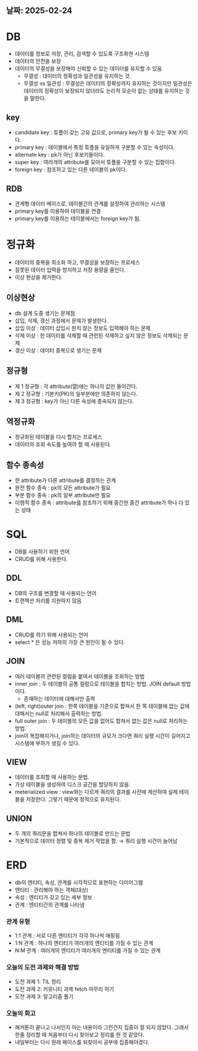 ## 날짜: 2025-02-24

# DB

- 데이터를 정보로 저장, 관리, 검색할 수 있도록 구조화한 시스템
- 데이터의 안전을 보장
- 데이터의 무결성을 보장해야 신뢰할 수 있는 데이터를 유지할 수 있음
  - 무결성 : 데이터의 정확성과 일관성을 유지하는 것.
  - 무결성 vs 일관성 : 무결성은 데이터의 정확성까지 유지하는 것이지만 일관성은 데이터의 정확성이 보장되지 않더라도 논리적 모순이 없는 상태를 유지하는 것을 말한다.

## key

- candidate key : 튜플이 갖는 고유 값으로, primary key가 될 수 있는 후보 키이다.
- primary key : 테이블에서 특정 튜플을 유일하게 구분할 수 있는 속성이다.
- alternate key : pk가 아닌 후보키들이다.
- super key : 여러개의 attribute를 모아서 튜플을 구분할 수 있는 집합이다.
- foreign key : 참조하고 있는 다른 테이블의 pk이다.

## RDB

- 관계형 데이터 베이스로, 테이블간의 관계를 설정하여 관리하는 시스템
- primary key를 이용하여 테이블을 연결
- primary key를 이용하는 테이블에서는 foreign key가 됨.

# 정규화

- 데이터의 중복을 최소화 하고, 무결성을 보장하는 프로세스
- 잘못된 데이터 입력을 방지하고 저장 용량을 줄인다.
- 이상 현상을 제거한다.

## 이상현상

- db 설계 도중 생기는 문제점
- 삽입, 삭제, 갱신 과정에서 문제가 발생한다.
- 삽입 이상 : 데이터 삽입시 원치 않는 정보도 입력해야 하는 문제
- 삭제 이상 : 한 데이터를 삭제할 때 관련된 삭제하고 싶지 않은 정보도 삭제되는 문제
- 갱신 이상 : 데이터 중복으로 생기는 문제

## 정규형

- 제 1 정규형 : 각 attribute(열)에는 하나의 값만 들어간다.
- 제 2 정규형 : 기본키(PK)의 일부분에만 의존하지 않는다.
- 제 3 정규형 : key가 아닌 다른 속성에 종속되지 않는다.

## 역정규화

- 정규화된 테이블을 다시 합치는 프로세스
- 데이터의 조회 속도를 높여야 할 때 사용된다.

## 함수 종속성

- 한 attribute가 다른 attribute를 결정하는 관계
- 완전 함수 종속 : pk의 모든 attribute가 필요
- 부분 함수 종속 : pk의 일부 attribute만 필요
- 이행적 함수 종속 : attribute를 참조하기 위해 중간한 중간 attribute가 하나 더 있는 상태

# SQL

- DB를 사용하기 위한 언어
- CRUD를 위해 사용한다.

## DDL

- DB의 구조를 변경할 때 사용되는 언어
- 트랜젝션 처리를 지원하지 않음

## DML

- CRUD를 하기 위해 사용되는 언어
- select * 은 성능 저하의 가장 큰 원인이 될 수 있다.

## JOIN

- 여러 테이블의 관련된 컬럼을 붙여서 테이블을 조회하는 방법
- inner join : 두 테이블의 공통 컬럼으로 테이블을 합치는 방법. JOIN default 방법이다.
  - 존재하는 데이터에 대해서만 출력
- (left, right)outer join : 한쪽 테이블을 기준으로 합쳐서 한 쪽 테이블에 없는 값에 대해서는 null로 처리해서 출력하는 방법.
- full outer join : 두 테이블의 모든 값을 없어도 합쳐서 없는 값은 null로 처리하는 방법.
- join이 복잡해지거나, join하는 데이터의 규모가 크다면 쿼리 실행 시간이 길어지고 시스템에 부하가 생길 수 있다.

## VIEW

- 데이터를 조회할 때 사용하는 문법.
- 가상 테이블을 생성하여 디스크 공간을 할당하지 않음.
- meterialized view : view와는 다르게 쿼리의 결과를 사전에 계산하여 실제 테이블을 저장한다. 그렇기 때문에 정적으로 유지된다.

## UNION

- 두 개의 쿼리문을 합쳐서 하나의 테이블로 만드는 문법
- 기본적으로 데이터 정렬 및 중복 제거 작업을 함. → 쿼리 실행 시간이 늘어남

# ERD

- db의 엔티티, 속성, 관계를 시각적으로 표현하는 다이어그램
- 엔티티 : 관리해야 하는 객체(대상)
- 속성 : 엔티티가 갖고 있는 세부 정보
- 관계 : 엔티티간의 관계를 나타냄

### 관계 유형

- 1:1 관계 : 서로 다른 엔티티가 각각 하나씩 매핑됨
- 1:N 관계 : 하나의 엔티티가 여러개의 엔티티를 가질 수 있는 관계
- N:M 관계 : 여러개의 엔티티가 여러개의 엔티티를 가질 수 있는 관계

### 오늘의 도전 과제와 해결 방법
- 도전 과제 1: TIL 정리
- 도전 과제 2: 커뮤니티 과제 fetch 마무리 하기
- 도전 과제 3: 알고리즘 풀기

### 오늘의 회고
- 해커톤이 끝나고 나서인지 아는 내용이라 그런건지 집중이 잘 되지 않았다. 그래서 한줄 정리할 때 처음부터 다시 찾아보고 정리를 한 것 같았다.
- 내일부터는 다시 원래 페이스를 되찾아서 공부에 집중해야겠다.
